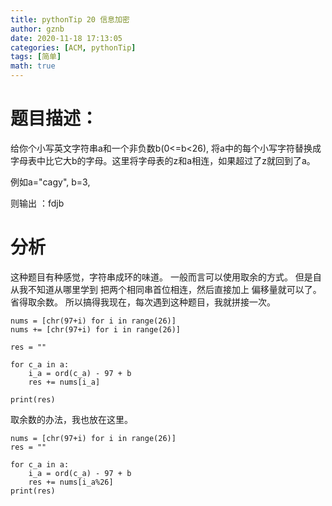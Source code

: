```yaml
---
title: pythonTip 20 信息加密
author: gznb
date: 2020-11-18 17:13:05
categories: [ACM, pythonTip]
tags: [简单]
math: true
---
```


# 题目描述：
给你个小写英文字符串a和一个非负数b(0<=b<26), 将a中的每个小写字符替换成字母表中比它大b的字母。这里将字母表的z和a相连，如果超过了z就回到了a。

例如a="cagy", b=3, 

则输出 ：fdjb 

# 分析

这种题目有种感觉，字符串成环的味道。
一般而言可以使用取余的方式。
但是自从我不知道从哪里学到 把两个相同串首位相连，然后直接加上 偏移量就可以了。省得取余数。
所以搞得我现在，每次遇到这种题目，我就拼接一次。

```python3
nums = [chr(97+i) for i in range(26)]
nums += [chr(97+i) for i in range(26)]

res = ""

for c_a in a:
    i_a = ord(c_a) - 97 + b
    res += nums[i_a]

print(res)
```


取余数的办法，我也放在这里。
```python3
nums = [chr(97+i) for i in range(26)]
res = ""

for c_a in a:
    i_a = ord(c_a) - 97 + b
    res += nums[i_a%26]
print(res)
```